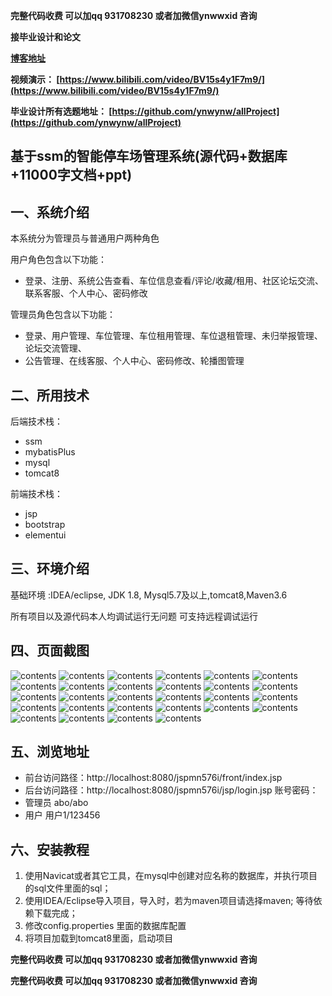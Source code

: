 **完整代码收费  可以加qq 931708230 或者加微信ynwwxid 咨询**

**接毕业设计和论文**

**[博客地址](https://blog.csdn.net/2303_76227485/article/details/128647271)**

**视频演示：
[https://www.bilibili.com/video/BV15s4y1F7m9/](https://www.bilibili.com/video/BV15s4y1F7m9/)**

**毕业设计所有选题地址：
[https://github.com/ynwynw/allProject](https://github.com/ynwynw/allProject)**

## 基于ssm的智能停车场管理系统(源代码+数据库+11000字文档+ppt)

## 一、系统介绍

本系统分为管理员与普通用户两种角色

用户角色包含以下功能：
- 登录、注册、系统公告查看、车位信息查看/评论/收藏/租用、社区论坛交流、联系客服、个人中心、密码修改

管理员角色包含以下功能：
- 登录、用户管理、车位管理、车位租用管理、车位退租管理、未归举报管理、论坛交流管理、
- 公告管理、在线客服、个人中心、密码修改、轮播图管理

## 二、所用技术

后端技术栈：

- ssm
- mybatisPlus
- mysql
- tomcat8

前端技术栈：
- jsp
- bootstrap
- elementui



## 三、环境介绍

基础环境 :IDEA/eclipse, JDK 1.8, Mysql5.7及以上,tomcat8,Maven3.6

所有项目以及源代码本人均调试运行无问题 可支持远程调试运行

## 四、页面截图

![contents](./picture/picture0.png)
![contents](./picture/picture1.png)
![contents](./picture/picture2.png)
![contents](./picture/picture3.png)
![contents](./picture/picture4.png)
![contents](./picture/picture5.png)
![contents](./picture/picture6.png)
![contents](./picture/picture7.png)
![contents](./picture/picture8.png)
![contents](./picture/picture9.png)
![contents](./picture/picture10.png)
![contents](./picture/picture11.png)
![contents](./picture/picture12.png)
![contents](./picture/picture13.png)
![contents](./picture/picture14.png)
![contents](./picture/picture15.png)
![contents](./picture/picture16.png)
![contents](./picture/picture17.png)
![contents](./picture/picture18.png)
![contents](./picture/picture19.png)
![contents](./picture/picture20.png)
![contents](./picture/picture21.png)
![contents](./picture/picture22.png)
![contents](./picture/picture23.png)
![contents](./picture/picture24.png)
![contents](./picture/picture25.png)
![contents](./picture/picture26.png)
![contents](./picture/picture27.png)


## 五、浏览地址
- 前台访问路径：http://localhost:8080/jspmn576i/front/index.jsp
- 后台访问路径：http://localhost:8080/jspmn576i/jsp/login.jsp
  账号密码：
- 管理员  abo/abo
- 用户    用户1/123456

## 六、安装教程

1. 使用Navicat或者其它工具，在mysql中创建对应名称的数据库，并执行项目的sql文件里面的sql；
2. 使用IDEA/Eclipse导入项目，导入时，若为maven项目请选择maven; 等待依赖下载完成；
3. 修改config.properties 里面的数据库配置
4. 将项目加载到tomcat8里面，启动项目

**完整代码收费  可以加qq 931708230 或者加微信ynwwxid 咨询**

**完整代码收费  可以加qq 931708230 或者加微信ynwwxid 咨询**





